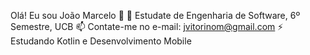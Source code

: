 Olá! Eu sou João Marcelo 👋
🌱 Estudate de Engenharia de Software, 6º Semestre, UCB
📫 Contate-me no e-mail: jvitorinom@gmail.com
⚡ Estudando Kotlin e Desenvolvimento Mobile
